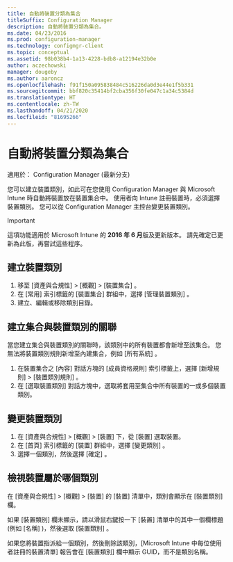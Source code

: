 ```yaml
---
title: 自動將裝置分類為集合
titleSuffix: Configuration Manager
description: 自動將裝置分類為集合。
ms.date: 04/23/2016
ms.prod: configuration-manager
ms.technology: configmgr-client
ms.topic: conceptual
ms.assetid: 98b038b4-1a13-4228-bdb8-a12194e32b0e
author: aczechowski
manager: dougeby
ms.author: aaroncz
ms.openlocfilehash: f91f150a095838484c516226da0d3e44e1f5b331
ms.sourcegitcommit: bbf820c35414bf2cba356f30fe047c1a34c5384d
ms.translationtype: HT
ms.contentlocale: zh-TW
ms.lasthandoff: 04/21/2020
ms.locfileid: "81695266"
---
```

# <a name="automatically-categorize-devices-into-collections"></a>自動將裝置分類為集合

適用於：  Configuration Manager (最新分支)

您可以建立裝置類別，如此可在您使用 Configuration Manager 與 Microsoft Intune 時自動將裝置放在裝置集合中。 使用者向 Intune 註冊裝置時，必須選擇裝置類別。 您可以從 Configuration Manager 主控台變更裝置類別。

> [!IMPORTANT]
>  這項功能適用於 Microsoft Intune 的 **2016 年 6 月**版及更新版本。 請先確定已更新為此版，再嘗試這些程序。

## <a name="create-device-categories"></a>建立裝置類別

1.  移至 [資產與合規性]   > [概觀]   > [裝置集合]  。
2.  在 [常用]  索引標籤的 [裝置集合]  群組中，選擇 [管理裝置類別]  。
3.  建立、編輯或移除類別目錄。

## <a name="associate-a-collection-with-a-device-category"></a>建立集合與裝置類別的關聯

當您建立集合與裝置類別的關聯時，該類別中的所有裝置都會新增至該集合。 您無法將裝置類別規則新增至內建集合，例如 [所有系統]  。

1.  在裝置集合之 [內容]  對話方塊的 [成員資格規則]  索引標籤上，選擇 [新增規則]   > [裝置類別規則]  。
2.  在 [選取裝置類別]  對話方塊中，選取將套用至集合中所有裝置的一或多個裝置類別。

## <a name="change-the-category-of-a-device"></a>變更裝置類別

1.  在 [資產與合規性]   > [概觀]   > [裝置]  下，從 [裝置]  選取裝置。
2.  在 [首頁]  索引標籤的 [裝置]  群組中，選擇 [變更類別]  。
3.  選擇一個類別，然後選擇 [確定]  。

## <a name="view-which-category-a-device-belongs-to"></a>檢視裝置屬於哪個類別

在 [資產與合規性]   > [概觀]   > [裝置]  的 [裝置]  清單中，類別會顯示在 [裝置類別]  欄。

如果 [裝置類別]  欄未顯示，請以滑鼠右鍵按一下 [裝置]  清單中的其中一個欄標題 (例如 [名稱]  )，然後選取 [裝置類別]  。

如果您將裝置指派給一個類別，然後刪除該類別，[Microsoft Intune 中每位使用者註冊的裝置清單]  報告會在 [裝置類別]  欄中顯示 GUID，而不是類別名稱。
